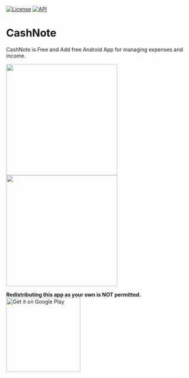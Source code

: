 
<p>
  <a href="https://opensource.org/licenses/Apache-2.0"><img alt="License" src="https://img.shields.io/badge/License-Apache%202.0-blue.svg"/></a>
  <a href="https://android-arsenal.com/api?level=21"><img alt="API" src="https://img.shields.io/badge/API-21%2B-brightgreen.svg?style=flat"/></a>
</p>

# CashNote

CashNote is Free and Add free Android App for managing expenses and income.

<img src="https://raw.githubusercontent.com/SoufianeKreX/CashNote/master/graphic/first_page.png?token=ANX7U3EVRRKR7MPMCTHXK43ADBNLK" width="300" />     <img src="https://raw.githubusercontent.com/SoufianeKreX/CashNote/master/graphic/second_page.png?token=ANX7U3EE623N5UJWOFLITBDADBNNG" width="300" />

**Redistributing this app as your own is NOT permitted.**
<br/>
<a href="https://play.google.com/store/apps/details?id=com.afollestad.mnmlscreenrecord"><img alt="Get it on Google Play" src="https://play.google.com/intl/en_us/badges/images/generic/en_badge_web_generic.png" width="200px"/></a>
